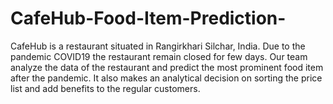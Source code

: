 # CafeHub-Food-Item-Prediction-
CafeHub is a restaurant situated in Rangirkhari Silchar, India. Due to the pandemic COVID19 the restaurant remain closed for few days. Our team analyze the data of the restaurant  and predict the most prominent food item after the pandemic. It also makes an analytical decision on sorting the price list and add benefits to the regular customers. 
